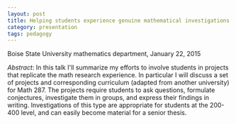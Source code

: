 ```yaml
---
layout: post
title: Helping students experience genuine mathematical investigations
category: presentation
tags: pedagogy
---
```


Boise State University mathematics department, January 22, 2015<!--more-->

*Abstract*: In this talk I'll summarize my efforts to involve students in projects that replicate the math research experience. In particular I will discuss a set of projects and corresponding curriculum (adapted from another university) for Math 287. The projects require students to ask questions, formulate conjectures, investigate them in groups, and express their findings in writing. Investigations of this type are appropriate for students at the 200-400 level, and can easily become material for a senior thesis.
